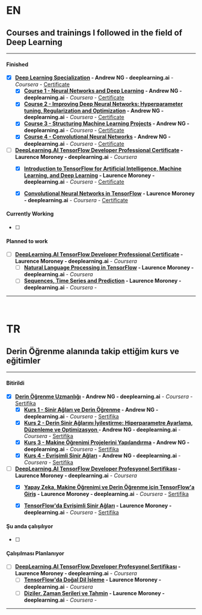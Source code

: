 # EN

## Courses and trainings I followed in the field of Deep Learning

------------------

#### Finished
- [x] **[Deep Learning Specialization](https://www.coursera.org/specializations/deep-learning) - Andrew NG - deeplearning.ai** - *Coursera* - [Certificate](https://www.coursera.org/account/accomplishments/specialization/YNMSCV297XSJ)
     - [x] **[Course 1 - Neural Networks and Deep Learning](https://www.coursera.org/learn/neural-networks-deep-learning) - Andrew NG - deeplearning.ai** - *Coursera* - [Certificate](https://www.coursera.org/account/accomplishments/certificate/UWLUGKN9VC43)
     - [x] **[Course 2 - Improving Deep Neural Networks: Hyperparameter tuning, Regularization and Optimization](https://www.coursera.org/learn/deep-neural-network) - Andrew NG - deeplearning.ai** - *Coursera* - [Certificate](https://coursera.org/share/d9d33c8d57c1720ff0b6ba652aa9bae4)
     - [x] **[Course 3 - Structuring Machine Learning Projects](https://www.coursera.org/learn/deep-neural-network) - Andrew NG - deeplearning.ai** - *Coursera* - [Certificate](https://www.coursera.org/account/accomplishments/certificate/YPZSNGWGGLTT)
     - [x] **[Course 4 - Convolutional Neural Networks](https://www.coursera.org/learn/convolutional-neural-networks) - Andrew NG - deeplearning.ai** - *Coursera* - [Certificate](https://www.coursera.org/account/accomplishments/certificate/R2AYNRZSJAV4)

- [ ] **[DeepLearning.AI TensorFlow Developer Professional Certificate](https://www.coursera.org/professional-certificates/tensorflow-in-practice) - Laurence Moroney - deeplearning.ai** - *Coursera* 
     - [x] **[Introduction to TensorFlow for Artificial Intelligence, Machine Learning, and Deep Learning](https://www.coursera.org/learn/introduction-tensorflow) - Laurence Moroney - deeplearning.ai** - *Coursera* - [Certificate](https://www.coursera.org/account/accomplishments/verify/8CLGEJ77UYAH)
     - [x] **[Convolutional Neural Networks in TensorFlow](https://www.coursera.org/learn/convolutional-neural-networks-tensorflow) - Laurence Moroney - deeplearning.ai** - *Coursera* - [Certificate](https://www.coursera.org/account/accomplishments/verify/P8BUSHXQHYWW)
     

#### Currently Working
- [ ]


#### Planned to work
- [ ] **[DeepLearning.AI TensorFlow Developer Professional Certificate](https://www.coursera.org/professional-certificates/tensorflow-in-practice) - Laurence Moroney - deeplearning.ai** - *Coursera* 
     - [ ] **[Natural Language Processing in TensorFlow](https://www.coursera.org/learn/natural-language-processing-tensorflow) - Laurence Moroney - deeplearning.ai** - *Coursera* 
     - [ ] **[Sequences, Time Series and Prediction](https://www.coursera.org/learn/tensorflow-sequences-time-series-and-prediction) - Laurence Moroney - deeplearning.ai** - *Coursera* -    

------------------



&nbsp;
&nbsp;



# TR

## Derin Öğrenme alanında takip ettiğim kurs ve eğitimler

------------------

#### Bitirildi
- [x] **[Derin Öğrenme Uzmanlığı](https://www.coursera.org/specializations/deep-learning) - Andrew NG - deeplearning.ai** - *Coursera* - [Sertifika](https://www.coursera.org/account/accomplishments/specialization/YNMSCV297XSJ)
     - [x] **[Kurs 1 - Sinir Ağları ve Derin Öğrenme](https://www.coursera.org/learn/neural-networks-deep-learning) - Andrew NG - deeplearning.ai** - *Coursera* - [Sertifika](https://www.coursera.org/account/accomplishments/certificate/UWLUGKN9VC43)
     - [x] **[Kurs 2 - Derin Sinir Ağlarını İyileştirme: Hiperparametre Ayarlama, Düzenleme ve Optimizasyon ](https://www.coursera.org/learn/deep-neural-network) - Andrew NG - deeplearning.ai** - *Coursera* - [Sertifika](https://coursera.org/share/d9d33c8d57c1720ff0b6ba652aa9bae4)
     - [x] **[Kurs 3 - Makine Öğrenimi Projelerini Yapılandırma](https://www.coursera.org/learn/deep-neural-network) - Andrew NG - deeplearning.ai** - *Coursera* - [Sertifika](https://www.coursera.org/account/accomplishments/certificate/YPZSNGWGGLTT)
     - [x] **[Kurs 4 - Evrişimli Sinir Ağları](https://www.coursera.org/learn/convolutional-neural-networks) - Andrew NG - deeplearning.ai** - *Coursera* - [Sertifika](https://www.coursera.org/account/accomplishments/certificate/R2AYNRZSJAV4)

- [ ] **[DeepLearning.AI TensorFlow Developer Profesyonel Sertifikası](https://www.coursera.org/professional-certificates/tensorflow-in-practice) - Laurence Moroney - deeplearning.ai** - *Coursera* 
     - [x] **[Yapay Zeka, Makine Öğrenimi ve Derin Öğrenme için TensorFlow'a Giriş](https://www.coursera.org/learn/introduction-tensorflow) - Laurence Moroney - deeplearning.ai** - *Coursera* - [Sertifika](https://www.coursera.org/account/accomplishments/verify/8CLGEJ77UYAH)
     - [x] **[TensorFlow'da Evrişimli Sinir Ağları](https://www.coursera.org/learn/convolutional-neural-networks-tensorflow) - Laurence Moroney - deeplearning.ai** - *Coursera* - [Sertifika](https://www.coursera.org/account/accomplishments/verify/P8BUSHXQHYWW)
     

#### Şu anda çalışılıyor
- [ ]


#### Çalışılması Planlanıyor
- [ ] **[DeepLearning.AI TensorFlow Developer Profesyonel Sertifikası](https://www.coursera.org/professional-certificates/tensorflow-in-practice) - Laurence Moroney - deeplearning.ai** - *Coursera* 
     - [ ] **[TensorFlow'da Doğal Dil İşleme](https://www.coursera.org/learn/natural-language-processing-tensorflow) - Laurence Moroney - deeplearning.ai** - *Coursera* 
     - [ ] **[Diziler, Zaman Serileri ve Tahmin](https://www.coursera.org/learn/tensorflow-sequences-time-series-and-prediction) - Laurence Moroney - deeplearning.ai** - *Coursera* -  

------------------